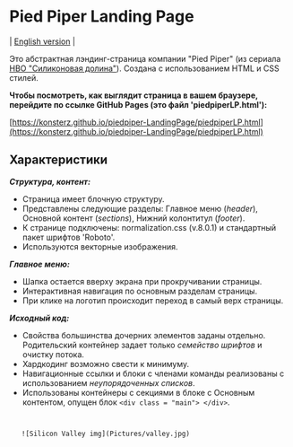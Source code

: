 # Pied Piper Landing Page

| [English version](https://github.com/KonstErz/piedpiper-LandingPage/blob/master/README.md) |

Это абстрактная лэндинг-страница компании "Pied Piper" (из сериала [HBO "Силиконовая долина"](https://www.kinopoisk.ru/series/723959/)).
Создана с использованием HTML и CSS стилей.

**Чтобы посмотреть, как выглядит страница в вашем браузере, перейдите по ссылке GitHub Pages (это файл 'piedpiperLP.html'):**

[https://konsterz.github.io/piedpiper-LandingPage/piedpiperLP.html](https://konsterz.github.io/piedpiper-LandingPage/piedpiperLP.html)


## Характеристики

***Структура, контент:***

+ Страница имеет блочную структуру.
+ Представлены следующие разделы: Главное меню (*header*), Основной контент (*sections*), Нижний колонтитул (*footer*).
+ К странице подключены: normalization.css (v.8.0.1) и стандартный пакет шрифтов 'Roboto'.
+ Используются векторные изображения.

***Главное меню:***

+ Шапка остается вверху экрана при прокручивании страницы.
+ Интерактивная навигация по основным разделам страницы.
+ При клике на логотип происходит переход в самый верх страницы.

***Исходный код:***

+ Свойства большинства дочерних элементов заданы отдельно. Родительский контейнер задает только *семейство шрифтов* и очистку потока.
+ Хардкодинг возможно свести к минимуму.
+ Навигационные ссылки и блоки с членами команды реализованы с использованием *неупорядоченных списков*.
+ Использованы контейнеры с секциями в блоке с Основным контентом, опущен блок `<div class = "main"> </div>`.
>  
>  
>  
>  
#  
    
       ![Silicon Valley img](Pictures/valley.jpg)
    

